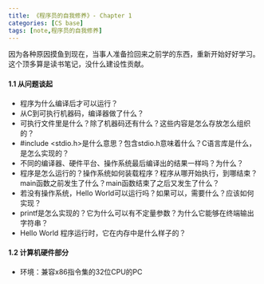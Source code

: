 ```yaml
---
title: 《程序员的自我修养》- Chapter 1
categories: [CS base]
tags: [note,程序员的自我修养]
---
```


因为各种原因摸鱼到现在，当事人准备捡回来之前学的东西，重新开始好好学习。这个顶多算是读书笔记，没什么建设性贡献。

<!--more-->

#### 1.1  从问题谈起

- 程序为什么编译后才可以运行？
- 从C到可执行机器码，编译器做了什么？
- 可执行文件里是什么？除了机器码还有什么？这些内容是怎么存放怎么组织的？
- \#include <stdio.h>是什么意思？包含stdio.h意味着什么？C语言库是什么，是怎么实现的？
- 不同的编译器、硬件平台、操作系统最后编译出的结果一样吗？为什么？
- 程序是怎么运行的？操作系统如何装载程序？程序从哪开始执行，到哪结束？main函数之前发生了什么？main函数结束了之后又发生了什么？
- 若没有操作系统，Hello World可以运行吗？如果可以，需要什么？应该如何实现？
- printf是怎么实现的？它为什么可以有不定量参数？为什么它能够在终端输出字符串？
- Hello World 程序运行时，它在内存中是什么样子的？

#### 1.2 计算机硬件部分

- 环境：兼容x86指令集的32位CPU的PC

















